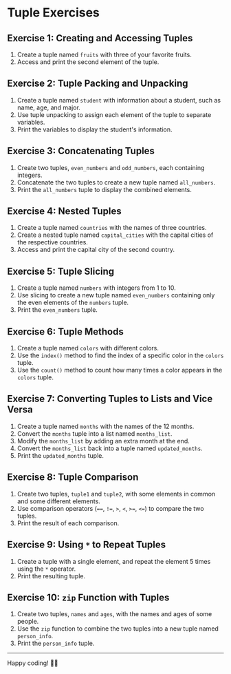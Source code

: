 # Tuple Exercises 

## Exercise 1: Creating and Accessing Tuples

1. Create a tuple named `fruits` with three of your favorite fruits.
2. Access and print the second element of the tuple.

## Exercise 2: Tuple Packing and Unpacking

1. Create a tuple named `student` with information about a student, such as name, age, and major.
2. Use tuple unpacking to assign each element of the tuple to separate variables.
3. Print the variables to display the student's information.

## Exercise 3: Concatenating Tuples

1. Create two tuples, `even_numbers` and `odd_numbers`, each containing integers.
2. Concatenate the two tuples to create a new tuple named `all_numbers`.
3. Print the `all_numbers` tuple to display the combined elements.

## Exercise 4: Nested Tuples

1. Create a tuple named `countries` with the names of three countries.
2. Create a nested tuple named `capital_cities` with the capital cities of the respective countries.
3. Access and print the capital city of the second country.

## Exercise 5: Tuple Slicing

1. Create a tuple named `numbers` with integers from 1 to 10.
2. Use slicing to create a new tuple named `even_numbers` containing only the even elements of the `numbers` tuple.
3. Print the `even_numbers` tuple.

## Exercise 6: Tuple Methods

1. Create a tuple named `colors` with different colors.
2. Use the `index()` method to find the index of a specific color in the `colors` tuple.
3. Use the `count()` method to count how many times a color appears in the `colors` tuple.

## Exercise 7: Converting Tuples to Lists and Vice Versa

1. Create a tuple named `months` with the names of the 12 months.
2. Convert the `months` tuple into a list named `months_list`.
3. Modify the `months_list` by adding an extra month at the end.
4. Convert the `months_list` back into a tuple named `updated_months`.
5. Print the `updated_months` tuple.

## Exercise 8: Tuple Comparison

1. Create two tuples, `tuple1` and `tuple2`, with some elements in common and some different elements.
2. Use comparison operators (`==`, `!=`, `>`, `<`, `>=`, `<=`) to compare the two tuples.
3. Print the result of each comparison.

## Exercise 9: Using `*` to Repeat Tuples

1. Create a tuple with a single element, and repeat the element 5 times using the `*` operator.
2. Print the resulting tuple.

## Exercise 10: `zip` Function with Tuples

1. Create two tuples, `names` and `ages`, with the names and ages of some people.
2. Use the `zip` function to combine the two tuples into a new tuple named `person_info`.
3. Print the `person_info` tuple.

---
Happy coding! 🚀🐍
